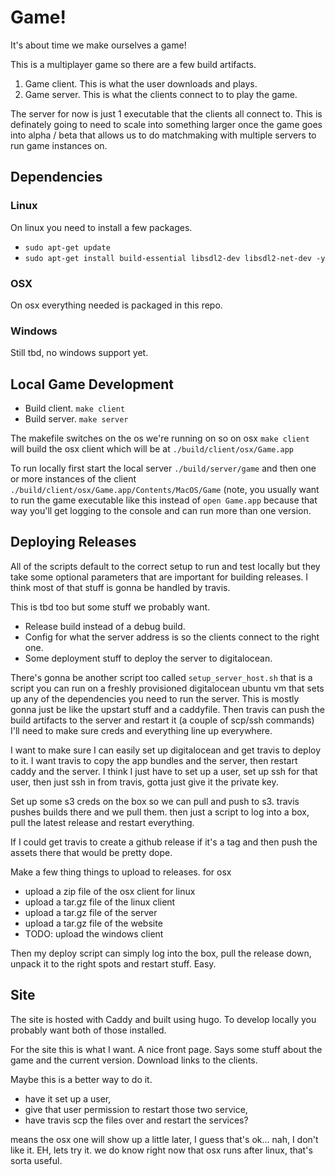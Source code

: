# Game!
It's about time we make ourselves a game!

This is a multiplayer game so there are a few build artifacts.
1) Game client. This is what the user downloads and plays.
2) Game server. This is what the clients connect to to play the game.

The server for now is just 1 executable that the clients all connect to. This is definately going to need to scale into something larger once the game goes into alpha / beta that allows us to do matchmaking with multiple servers to run game instances on.

## Dependencies
### Linux
On linux you need to install a few packages.

* `sudo apt-get update`
* `sudo apt-get install build-essential libsdl2-dev libsdl2-net-dev -y`

### OSX
On osx everything needed is packaged in this repo.

### Windows
Still tbd, no windows support yet.

## Local Game Development
* Build client. `make client`
* Build server. `make server`

The makefile switches on the os we're running on so on osx `make client` will build the osx client which will be at `./build/client/osx/Game.app`

To run locally first start the local server `./build/server/game` and then one or more instances of the client `./build/client/osx/Game.app/Contents/MacOS/Game` (note, you usually want to run the game executable like this instead of `open Game.app` because that way you'll get logging to the console and can run more than one version.

## Deploying Releases
All of the scripts default to the correct setup to run and test locally but they take some optional parameters that are important for building releases. I think most of that stuff is gonna be handled by travis.

This is tbd too but some stuff we probably want.
* Release build instead of a debug build.
* Config for what the server address is so the clients connect to the right one.
* Some deployment stuff to deploy the server to digitalocean.

There's gonna be another script too called `setup_server_host.sh` that is a script you can run on a freshly provisioned digitalocean ubuntu vm that sets up any of the dependencies you need to run the server. This is mostly gonna just be like the upstart stuff and a caddyfile. Then travis can push the build artifacts to the server and restart it (a couple of scp/ssh commands) I'll need to make sure creds and everything line up everywhere.

I want to make sure I can easily set up digitalocean and get travis to deploy to it.
I want travis to copy the app bundles and the server, then restart caddy and the server.
I think I just have to set up a user, set up ssh for that user, then just ssh in from travis, gotta just give it the private key.

Set up some s3 creds on the box so we can pull and push to s3. travis pushes builds there and we pull them. then just a script to log into a box, pull the latest release and restart everything.

If I could get travis to create a github release if it's a tag and then push the assets there that would be pretty dope.

Make a few thing things to upload to releases.
for osx
- upload a zip file of the osx client
for linux
- upload a tar.gz file of the linux client
- upload a tar.gz file of the server
- upload a tar.gz file of the website
- TODO: upload the windows client

Then my deploy script can simply log into the box, pull the release down, unpack it to the right spots and restart stuff. Easy.

## Site
The site is hosted with Caddy and built using hugo. To develop locally you probably want both of those installed.

For the site this is what I want.
A nice front page. Says some stuff about the game and the current version.
Download links to the clients.

Maybe this is a better way to do it.
- have it set up a user,
- give that user permission to restart those two service,
- have travis scp the files over and restart the services?

means the osx one will show up a little later, I guess that's ok... nah, I don't like it.
EH, lets try it. we do know right now that osx runs after linux, that's sorta useful.
